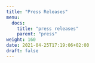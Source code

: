 ```yaml
---
title: "Press Releases"
menu:
  docs:
    title: "press releases"
    parent: "press"
weight: 160
date: 2021-04-25T17:19:06+02:00
draft: false
---
```


